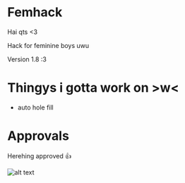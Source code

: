 # Femhack

Hai qts <3

Hack for feminine boys uwu

Version 1.8 :3

# Thingys i gotta work on >w<

* auto hole fill

# Approvals

Herehing approved 👍 

![alt text](https://cdn.discordapp.com/attachments/713263100794503198/1053219917656236063/image.png)
